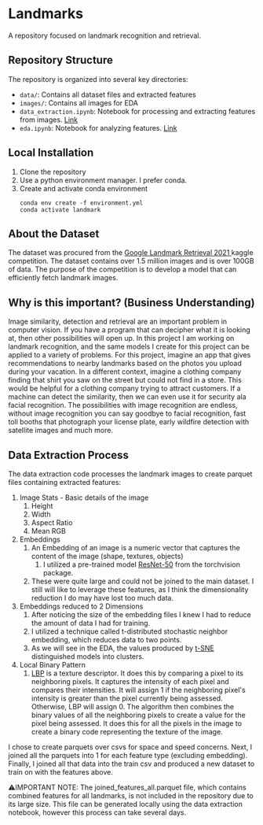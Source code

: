 # Landmarks

A repository focused on landmark recognition and retrieval.

## Repository Structure

The repository is organized into several key directories:

- `data/`: Contains all dataset files and extracted features
- `images/`: Contains all images for EDA
- `data_extraction.ipynb`: Notebook for processing and extracting features from
  images. [Link](https://github.com/mattdabit/landmarks/blob/main/data_extraction.ipynb)
- `eda.ipynb`: Notebook for analyzing features. [Link](https://github.com/mattdabit/landmarks/blob/main/eda.ipynb)

## Local Installation

1. Clone the repository
2. Use a python environment manager. I prefer conda.
3. Create and activate conda environment
    ```
    conda env create -f environment.yml   
    conda activate landmark
    ```

## About the Dataset

The dataset was procured from
the [Google Landmark Retrieval 2021
](https://www.kaggle.com/competitions/landmark-retrieval-2021/data) kaggle competition.
The dataset contains over 1.5 million images and is over 100GB of data.
The purpose of the competition is to develop a model that can efficiently fetch landmark images.

## Why is this important? (Business Understanding)

Image similarity, detection and retrieval are an important problem in computer vision. If you have a program that can
decipher what it is looking at, then other possibilities will open up. In this project I am working on landmark
recognition, and the same models I create for this project can be applied to a variety of problems. For this project,
imagine an app that gives recommendations to nearby landmarks based on the photos you upload during your vacation. In a
different context, imagine a clothing company finding that shirt you saw on the street but could not find in a store.
This would be helpful for a clothing company trying to attract customers. If a machine can detect the similarity, then
we
can even use it for security ala facial recognition. The possibilities with image recognition are endless,
without image recognition you can say goodbye to facial recognition, fast toll booths that photograph your license
plate, early wildfire detection with satellite images and much more.

## Data Extraction Process

The data extraction code processes the landmark images to create parquet files containing extracted features:

1. Image Stats - Basic details of the image
    1. Height
    2. Width
    3. Aspect Ratio
    4. Mean RGB
2. Embeddings
    1. An Embedding of an image is a numeric vector that captures the content of the image (shape, textures, objects)
        1. I utilized a pre-trained model [ResNet-50](https://medium.com/@f.a.reid/image-similarity-using-feature-embeddings-357dc01514f8) from the torchvision package.
    2. These were quite large and could not be joined to the main dataset. I still will like to leverage these features,
       as I think the dimensionality reduction I do may have lost too much data.
3. Embeddings reduced to 2 Dimensions
    1. After noticing the size of the embedding files I knew I had to reduce the amount of data I had for training.
    2. I utilized a technique called t-distributed stochastic neighbor embedding, which reduces data to two points.
    3. As we will see in the EDA, the values produced
       by [t-SNE](https://en.wikipedia.org/wiki/T-distributed_stochastic_neighbor_embedding) distinguished models into
       clusters.
4. Local Binary Pattern
    1. [LBP](https://en.wikipedia.org/wiki/Local_binary_patterns) is a texture descriptor. It does this by comparing a pixel to its neighboring pixels. It captures the
       intensity
       of each pixel and compares their intensities. It will assign 1 if the neighboring pixel's intensity is greater
       than the pixel currently being assessed. Otherwise, LBP will assign 0. The algorithm then combines the binary
       values of all the neighboring pixels to create a value for the pixel being assessed. It does this for all the
       pixels in the image to create a binary code representing the texture of the image.

I chose to create parquets over csvs for space and speed concerns.
Next, I joined all the parquets into 1 for each feature type (excluding embedding). 
Finally, I joined all that data into the train csv and produced a new dataset to train on with the features above. 

⚠️IMPORTANT NOTE: The joined_features_all.parquet file, which contains combined features for all landmarks, is not
included in the
repository
due to its large size. This file can be generated locally using the data extraction notebook, however this process can
take several days.
    